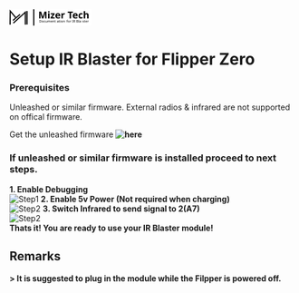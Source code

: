 <picture> 
<img
        alt="Mizer Tech logo and text: MizerTech"
        src="/.g/Banner.svg">
</picture>

# Setup IR Blaster for Flipper Zero
<h3> Prerequisites </h3>
Unleashed or similar firmware. External radios & infrared are not supported on offical firmware.

 Get the unleashed firmware <strong> ![here](https://github.com/DarkFlippers/unleashed-firmware) </strong> <br>

<h3> If unleashed or similar firmware is installed proceed to next steps. </h3>

<strong> 1.  Enable Debugging </strong> <br> ![Step1](./Media/Debug.gif) 
<strong> 2. Enable 5v Power (Not required when charging) </strong> <br> ![Step2](./Media/GPIO5V.gif) 
<strong> 3. Switch Infrared to send signal to 2(A7) </strong> <br> ![Step2](./Media/InfraredDebug.gif) <br>
<strong> Thats it! You are ready to use your IR Blaster module! </strong> <br>

<h2>Remarks</h2>
<strong>> It is suggested to plug in the module while the Filpper is powered off. </strong>
